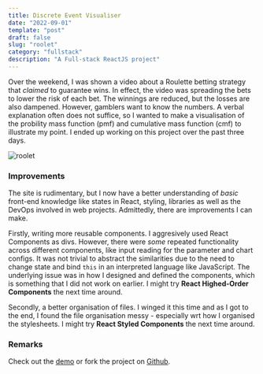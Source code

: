 ```yaml
---
title: Discrete Event Visualiser
date: "2022-09-01"
template: "post"
draft: false
slug: "roolet"
category: "fullstack"
description: "A Full-stack ReactJS project"
---
```


Over the weekend, I was shown a video about a Roulette betting strategy that *claimed* to guarantee wins. In effect, the video was spreading the bets to lower the risk of each bet. The winnings are reduced, but the losses are also dampened. However, gamblers want to know the numbers. A verbal explanation often does not suffice, so I wanted to make a visualisation of the probility mass function (pmf) and cumulative mass function (cmf) to illustrate my point. I ended up working on this project over the past three days.

![roolet](/media/roolet.png)

### Improvements

The site is rudimentary, but I now have a better understanding of *basic* front-end knowledge like states in React, styling, libraries as well as the DevOps involved in web projects. Admittedly, there are improvements I can make.

Firstly, writing more reusable components. I aggresively used React Components as divs. However, there were *some* repeated functionality across different components, like input reading for the parameter and chart configs. It was not trivial to abstract the similarities due to the need to change state and bind `this` in an interpreted language like JavaScript. The underlying issue was in how I designed and defined the components, which is something that I did not work on earlier. I might try **React Highed-Order Components** the next time around.

Secondly, a better organisation of files. I winged it this time and as I got to the end, I found the file organisation messy - especially wrt how I organised the stylesheets. I might try **React Styled Components** the next time around.

### Remarks ###

Check out the [demo](https://roolets.netlify.app) or fork the project on [Github](https://github.com/pikulet/roolet).



